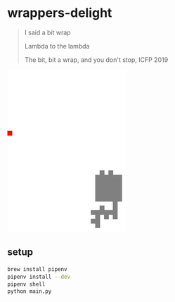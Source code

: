 # wrappers-delight

> I said a bit wrap
>
> Lambda to the lambda
> 
> The bit, bit a wrap, and you don't stop, ICFP 2019

![example_solution](data/example_solution.gif)

## setup

```bash
brew install pipenv
pipenv install --dev
pipenv shell
python main.py
```
